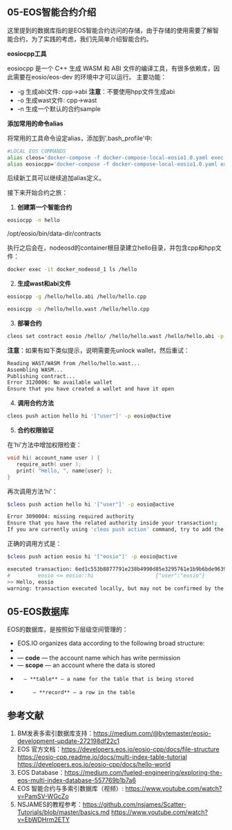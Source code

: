 **05-EOS智能合约介绍**
----------------------------------------------
这里提到的数据库指的是EOS智能合约访问的存储，由于存储的使用需要了解智能合约，为了实践的考虑，我们先简单介绍智能合约。

**eosiocpp工具**

eosiocpp 是一个 C++ 生成 WASM 和 ABI 文件的编译工具，有很多依赖库，因此需要在eosio/eos-dev 的环境中才可以运行。
主要功能：
* -g 生成abi文件: cpp->abi  **注意**：不要使用hpp文件生成abi
* -o 生成wast文件: cpp->wast
* -n 生成一个默认的合约sample

**添加常用的命令alias**

将常用的工具命令设定alias，添加到'.bash_profile'中:
```Bash
#LOCAL EOS COMMANDS
alias cleos='docker-compose -f docker-compose-local-eosio1.0.yaml exec keosd /opt/eosio/bin/cleos -u http://nodeosd:8888 --wallet-url http://localhost:8900'
alias eosiocpp='docker-compose -f docker-compose-local-eosio1.0.yaml exec keosd /opt/eosio/bin/eosiocpp'
```
后续新工具可以继续追加alias定义。

接下来开始合约之旅：
1. **创建第一个智能合约**
```Bash
eosiocpp -n hello
```

/opt/eosio/bin/data-dir/contracts

执行之后会在，nodeosd的container根目录建立hello目录，并包含cpp和hpp文件：
```Bash
docker exec -it docker_nodeosd_1 ls /hello
```

2. **生成wast和abi文件**
```Bash
eosiocpp -g /hello/hello.abi /hello/hello.cpp 

eosiocpp -o /hello/hello.wast /hello/hello.cpp 
```

3. **部署合约**

```Bash
cleos set contract eosio /hello/ /hello/hello.wast /hello/hello.abi -p eosio@active
```
**注意**：如果有如下类似提示，说明需要先unlock wallet，然后重试：
```Bash
Reading WAST/WASM from /hello/hello.wast...
Assembling WASM...
Publishing contract...
Error 3120006: No available wallet
Ensure that you have created a wallet and have it open
```

4. **调用合约方法**

```Bash
cleos push action hello hi '["user"]' -p eosio@active 
```

5. **合约权限验证**

在‘hi’方法中增加权限检查：
```cpp
void hi( account_name user ) {
   require_auth( user );
   print( "Hello, ", name{user} );
}
```
再次调用方法‘hi’：
```Bash
$cleos push action hello hi '["user"]' -p eosio@active

Error 3090004: missing required authority
Ensure that you have the related authority inside your transaction!;
If you are currently using 'cleos push action' command, try to add the relevant authority using -p option.
```

正确的调用方式是：

```Bash
$cleos push action eosio hi '["eosio"]' -p eosio@active

executed transaction: 6ed1c553b8877791e238b4990d85e3295761e1b9b6bde9639d3613b9666f4edd  104 bytes  940 us
#         eosio <= eosio::hi                    {"user":"eosio"}
>> Hello, eosio
warning: transaction executed locally, but may not be confirmed by the network yet
```


**05-EOS数据库**
---------------------------------------------

EOS的数据库，是按照如下层级空间管理的：
* EOS.IO organizes data according to the following broad structure:
* 
* — **code** — the account name which has write permission
*    — **scope** — an account where the data is stored
*       — **table** — a name for the table that is being stored
*          — **record** — a row in the table




**参考文献**
----------------------------------------------
1. BM发表多索引数据库支持：https://medium.com/@bytemaster/eosio-development-update-272198df22c1 
2. EOS 官方文档：https://developers.eos.io/eosio-cpp/docs/file-structure  https://eosio-cpp.readme.io/docs/multi-index-table-tutorial  https://developers.eos.io/eosio-cpp/docs/hello-world 
3. EOS Database：https://medium.com/fueled-engineering/exploring-the-eos-multi-index-database-557769b1b7a6 
4. EOS 智能合约与多索引数据库（视频）: https://www.youtube.com/watch?v=PamSV-WGcZo
5. NSJAMES的教程参考：https://github.com/nsjames/Scatter-Tutorials/blob/master/basics.md  https://www.youtube.com/watch?v=EbWDHrm2ETY 



